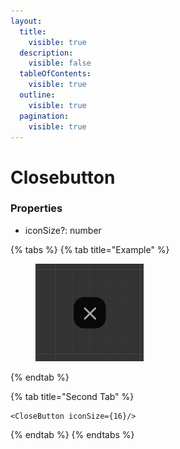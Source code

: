 ```yaml
---
layout:
  title:
    visible: true
  description:
    visible: false
  tableOfContents:
    visible: true
  outline:
    visible: true
  pagination:
    visible: true
---
```


# Closebutton

### Properties

* iconSize?: number



{% tabs %}
{% tab title="Example" %}
<figure><img src="../.gitbook/assets/image (1) (1) (1).png" alt=""><figcaption></figcaption></figure>
{% endtab %}

{% tab title="Second Tab" %}
```tsx
<CloseButton iconSize={16}/>
```
{% endtab %}
{% endtabs %}
